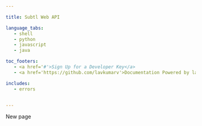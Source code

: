 ```yaml
--- 

title: Subtl Web API 

language_tabs: 
   - shell
   - python
   - javascript
   - java

toc_footers: 
   - <a href='#'>Sign Up for a Developer Key</a> 
   - <a href='https://github.com/lavkumarv'>Documentation Powered by lav</a> 

includes: 
   - errors 


--- 
```


New page 
